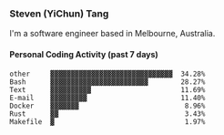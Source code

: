 ### Steven (YiChun) Tang

I'm a software engineer based in Melbourne, Australia.

#### Personal Coding Activity (past 7 days)
```
other     ▓▓▓▓▓▓▓▓▓▓▓▓▓▓▓▓▓▓▓▓▓▓▓▓▓▓▓▓▓▓  34.28%
Bash      ▓▓▓▓▓▓▓▓▓▓▓▓▓▓▓▓▓▓▓▓▓▓▓▓        28.27%
Text      ▓▓▓▓▓▓▓▓▓▓                      11.69%
E-mail    ▓▓▓▓▓▓▓▓▓                       11.40%
Docker    ▓▓▓▓▓▓▓                          8.96%
Rust      ▓▓                               3.43%
Makefile  ▓                                1.97%
```
